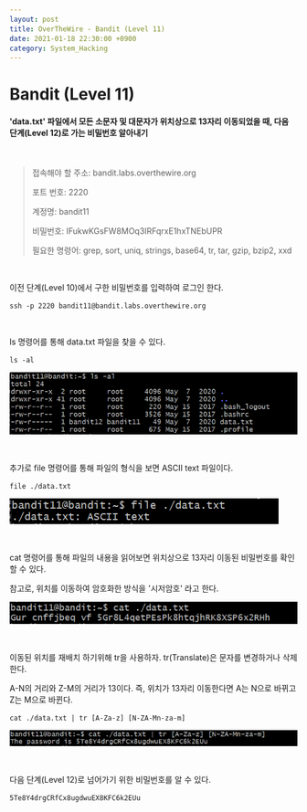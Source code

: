 ```yaml
---
layout: post
title: OverTheWire - Bandit (Level 11)
date: 2021-01-18 22:30:00 +0900
category: System_Hacking
---
```



# Bandit (Level 11)

#### 'data.txt' 파일에서 모든 소문자 및 대문자가 위치상으로 13자리  이동되었을 때, 다음 단계(Level 12)로 가는 비밀번호 알아내기

<br/>


> 접속해야 할 주소:  bandit.labs.overthewire.org
>
> 포트 번호: 2220
>
> 계정명: bandit11
>
> 비밀번호: IFukwKGsFW8MOq3IRFqrxE1hxTNEbUPR
>
> 필요한 명령어: grep, sort, uniq, strings, base64, tr, tar, gzip, bzip2, xxd

<br/>

이전 단계(Level 10)에서 구한 비밀번호를 입력하여 로그인 한다.

```shell
ssh -p 2220 bandit11@bandit.labs.overthewire.org
```

<br/>

ls 명령어를 통해 data.txt 파일을 찾을 수 있다. 

```shell
ls -al
```

![bandit11_1](/public/img/bandit11_1.PNG) 

<br/>

추가로 file 명령어를 통해 파일의 형식을 보면 ASCII text 파일이다.

```shell
file ./data.txt
```

![bandit11_2](/public/img/bandit11_2.PNG)

<br/>

cat 명령어를 통해 파일의 내용을 읽어보면 위치상으로 13자리 이동된 비밀번호를 확인할  수 있다.

참고로, 위치를 이동하여 암호화한 방식을 '시저암호' 라고 한다.

![bandit11_3](/public/img/bandit11_3.PNG) 

<br/>

이동된 위치를 재배치 하기위해 tr을 사용하자. tr(Translate)은 문자를 변경하거나 삭제한다.

A-N의 거리와 Z-M의 거리가 13이다. 즉, 위치가 13자리 이동한다면 A는 N으로 바뀌고 Z는 M으로 바뀐다.

```shell
cat ./data.txt | tr [A-Za-z] [N-ZA-Mn-za-m]
```

![bandit11_4](/public/img/bandit11_4.PNG) 

<br/>

다음 단계(Level 12)로 넘어가기 위한 비밀번호를 알 수 있다.

```shell
5Te8Y4drgCRfCx8ugdwuEX8KFC6k2EUu
```




